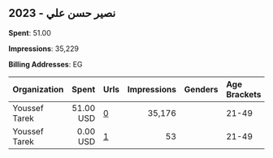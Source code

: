 ## 2023 - نصير حسن علي 
**Spent**: 51.00

**Impressions**: 35,229

**Billing Addresses**: EG

|Organization|Spent|Urls|Impressions|Genders|Age Brackets|Country Codes|
|:---|---:|:---|---:|:---|:---|:---|
|Youssef Tarek|51.00 USD|[0](https://www.snap.com/political-ads/asset/159481fbaa86a2606f4debe305826f77a260510b525d331e34db76cc544d8b7e?mediaType=mp4)|35,176||21-49|kuwait|
|Youssef Tarek|0.00 USD|[1](https://www.snap.com/political-ads/asset/0cbea1ace0ac37424bf61394930170f590577fa5d9a83c073653fba6fcdccd16?mediaType=mp4)|53||21-49|kuwait|
